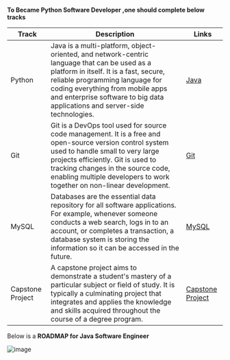 <b>To Became Python Software Developer ,one should complete below tracks </b>


| Track      | Description |  Links   |
| ----------- | ----------- | -------- |
| Python   | Java is a multi-platform, object-oriented, and network-centric language that can be used as a platform in itself. It is a fast, secure, reliable programming language for coding everything from mobile apps and enterprise software to big data applications and server-side technologies.      |       [Java](https://github.com/vasuyepuru/Java-Software-Engineer/tree/main/1.Java)      |
| Git   | Git is a DevOps tool used for source code management. It is a free and open-source version control system used to handle small to very large projects efficiently. Git is used to tracking changes in the source code, enabling multiple developers to work together on non-linear development.       |        [Git](https://github.com/vasuyepuru/Java-Software-Engineer/tree/main/2.Git)         |
| MySQL  | Databases are the essential data repository for all software applications. For example, whenever someone conducts a web search, logs in to an account, or completes a transaction, a database system is storing the information so it can be accessed in the future.     |          [MySQL](https://github.com/vasuyepuru/Java-Software-Engineer/tree/main/3.MySQL)       |
| Capstone Project | A capstone project aims to demonstrate a student's mastery of a particular subject or field of study. It is typically a culminating project that integrates and applies the knowledge and skills acquired throughout the course of a degree program.       |   [Capstone Project]()              |

Below is a <b>ROADMAP for Java Software Engineer</b>

![image](https://github.com/vasuyepuru/Java-Software-Engineer/assets/168894430/84e9750d-9c5a-4992-a89b-e158cbc3313c)

